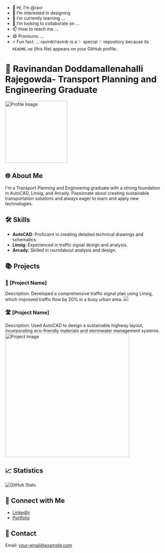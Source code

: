 - 👋 Hi, I’m @ravi
- 👀 I’m interested in designing
- 🌱 I’m currently learning ...
- 💞️ I’m looking to collaborate on ...
- 📫 How to reach me ...
- 😄 Pronouns: ...
- ⚡ Fun fact: ...
ravirdr/ravirdr is a ✨ special ✨ repository because its `README.md` (this file) appears on your GitHub profile.
# 💼 Ravinandan Doddamallenahalli Rajegowda- Transport Planning and Engineering Graduate

<img src="https://your-image-url-here.com" alt="Profile Image" width="200"/>

## 🌐 About Me
I'm a Transport Planning and Engineering graduate with a strong foundation in AutoCAD, Linsig, and Arcady. Passionate about creating sustainable transportation solutions and always eager to learn and apply new technologies.

## 🛠 Skills
- **AutoCAD**: Proficient in creating detailed technical drawings and schematics.
- **Linsig**: Experienced in traffic signal design and analysis.
- **Arcady**: Skilled in roundabout analysis and design.

## 📚 Projects
### 🚦 [Project Name]
Description: Developed a comprehensive traffic signal plan using Linsig, which improved traffic flow by 20% in a busy urban area.
<img src="![convvvvv](https://github.com/user-attachments/assets/95af3977-6b23-43dc-8189-37fb9eb7e851)" >

### 🛣 [Project Name]
Description: Used AutoCAD to design a sustainable highway layout, incorporating eco-friendly materials and stormwater management systems.
<img src="https://project-image-url-here.com" alt="Project Image" width="400"/>

## 📈 Statistics
![GitHub Stats](https://github-readme-stats.vercel.app/api?username=your-username&show_icons=true&theme=dracula)

## 🔗 Connect with Me
- [LinkedIn](https://www.linkedin.com/in/your-profile/)
- [Portfolio](https://your-portfolio-url.com)

## 📧 Contact
Email: your-email@example.com
